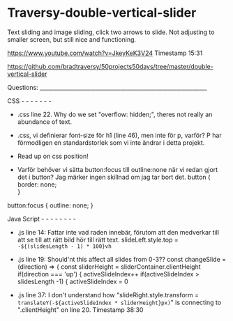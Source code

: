 # Traversy-double-vertical-slider

Text sliding and image sliding, click two arrows to slide.
Not adjusting to smaller screen, but still nice and functioning.

https://www.youtube.com/watch?v=JkeyKeK3V24 Timestamp 15:31

https://github.com/bradtraversy/50projects50days/tree/master/double-vertical-slider 



Questions: ____________________________________________________________

CSS - - - - - - -

* .css line 22.  Why do we set "overflow: hidden;", theres not really an abundance of text.

* .css, vi definierar  font-size för h1 (line 46), men inte för p, varför? P har förmodligen en standardstorlek som vi inte      ändrar i detta projekt. 

* Read up on css position!

* Varför behöver vi sätta button:focus till outline:none när vi redan gjort det i button? Jag märker ingen skillnad om jag tar bort det.
  button {
    border: none;                               
}

button:focus {
    outline: none;
}


Java Script - - - - - - - -

* .js line 14: Fattar inte vad raden innebär, förutom att den medverkar till att se till att rätt bild hör till rätt text.
  slideLeft.style.top = `-${(slidesLength - 1) * 100}vh`

* .js line 19: Should'nt this affect all slides from 0-3??
  const changeSlide = (direction) => {
    const sliderHeight = sliderContainer.clientHeight
    if(direction === 'up') {
        activeSlideIndex++
        if(activeSlideIndex > slidesLength -1) {
            activeSlideIndex = 0

* .js line 37: I don't understand how "slideRight.style.transform = `translateY(-${activeSlideIndex * sliderHeight}px)`" is connecting to ".clientHeight" on line 20. Timestamp 38:30



